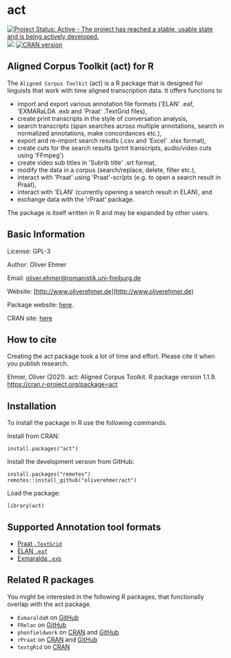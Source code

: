 # act

[![Project Status: Active - The project has reached a stable, usable state and is being actively developed.](https://www.repostatus.org/badges/latest/active.svg)](https://www.repostatus.org/#active)
[![](https://cranlogs.r-pkg.org/badges/grand-total/act)](https://cran.r-project.org/package=act)
[![CRAN version](https://www.r-pkg.org/badges/version/act)](https://cran.r-project.org/package=act)


## Aligned Corpus Toolkit (act) for R
The `Aligned Corpus Toolkit` (act) is a R package that is designed for linguists that work with time aligned transcription data. It offers functions to 
* import and export various annotation file formats ('ELAN' .eaf, 'EXMARaLDA .exb and 'Praat' .TextGrid files), 
* create print transcripts in the style of conversation analysis, 
* search transcripts (span searches across multiple annotations, search in normalized annotations, make concordances etc.), 
* export and re-import search results (.csv and 'Excel' .xlsx format), 
* create cuts for the search results (print transcripts, audio/video cuts using 'FFmpeg')
* create video sub titles in 'Subrib title' .srt format, 
* modify the data in a corpus (search/replace, delete, filter etc.), 
* interact with 'Praat' using 'Praat'-scripts (e.g. to open a search result in Praat), 
* interact with 'ELAN' (currently opening a search result in ELAN), and 
* exchange data with the 'rPraat' package. 

The package is itself written in R and may be expanded by other users.

## Basic Information
License: GPL-3

Author: Oliver Ehmer

Email: oliver.ehmer@romanistik.uni-freiburg.de

Website: [http://www.oliverehmer.de](http://www.oliverehmer.de)

Package website: [here](http://www.romanistik.uni-freiburg.de/ehmer/digitalhumanities.html).

CRAN site: [here](https://cran.r-project.org/package=act)

## How to cite
Creating the act package took a lot of time and effort. Please cite it when you publish research.

Ehmer, Oliver (2021). act: Aligned Corpus Toolkit. R package version 1.1.9. https://cran.r-project.org/package=act

## Installation
To install the package in R use the following commands.

Install from CRAN:

```
install.packages("act")
```

Install the development version from GitHub:

```
install.packages("remotes")
remotes::install_github("oliverehmer/act")
```

Load the package:
```
library(act)
```

## Supported Annotation tool formats
* [Praat `.TextGrid`](https://www.fon.hum.uva.nl/praat/)
* [ELAN `.eaf`](https://archive.mpi.nl/tla/elan)
* [Exmaralda `.exb`](https://exmaralda.org/en/)

## Related R packages 
You might be interested in the following R packages, that functionally overlap with the act package.
* `ExmaraldaR` on [GitHub](https://github.com/TimoSchuer/ExmaraldaR)
* `FRelan` on [GitHub](https://github.com/langdoc/FRelan)
* `phonfieldwork` on [CRAN](https://cran.r-project.org/package=phonfieldwork) and [GitHub](https://github.com/ropensci/phonfieldwork)
* `rPraat` on [CRAN](https://cran.r-project.org/package=rPraat) and [GitHub](https://github.com/bbTomas/rPraat)
* `textgRid` on [CRAN](https://cran.r-project.org/package=textgRid)